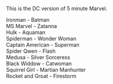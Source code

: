 This is the DC version of 5 minute Marvel.

Ironman - Batman  
MS Marvel - Zatanna  
Hulk - Aquaman  
Spiderman - Wonder Woman  
Captain American - Superman  
Spider Qwen - Flash  
Medusa - Silver Sorceress  
Black Widdow - Catwoman  
Squirrel Girl - Martian Manhunter  
Rocket and Groat - Firestorm  
